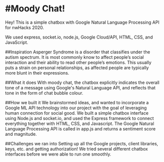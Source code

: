 #Moody Chat! 
===================

Hey! This is a simple chatbox with Google Natural Language Processing API for nwHacks 2020. 

We used express, socket.io, node.js, Google Cloud/API, HTML, CSS, and JavaScript.

##Inspiration
Asperger Syndrome is a disorder that classifies under the autism spectrum. It is most commonly know to affect people’s social interaction and their ability to read other people’s emotions. This usually puts a strain on personal relationships, as affected people are typically more blunt in their expressions.

##What it does
With moody chat, the chatbox explicitly indicates the overall tone of a message using Google's Natural Language API, and reflects that tone in the form of chat bubble colour.

##How we built it
We brainstormed ideas, and wanted to incorporate a Google ML API technology into our project with the goal of leveraging human connection for social good. We built a simple chatbox interface using Node.js and socket.io, and used the Express framework to connect everything together with HTML, CSS, and Javascript. The Google Natural Language Processing API is called in app.js and returns a sentiment score and magnitude.

##Challenges we ran into
Setting up all the Google projects, client libraries, keys, etc. and getting authorization! We tried several different chatbox interfaces before we were able to run one smoothly.

